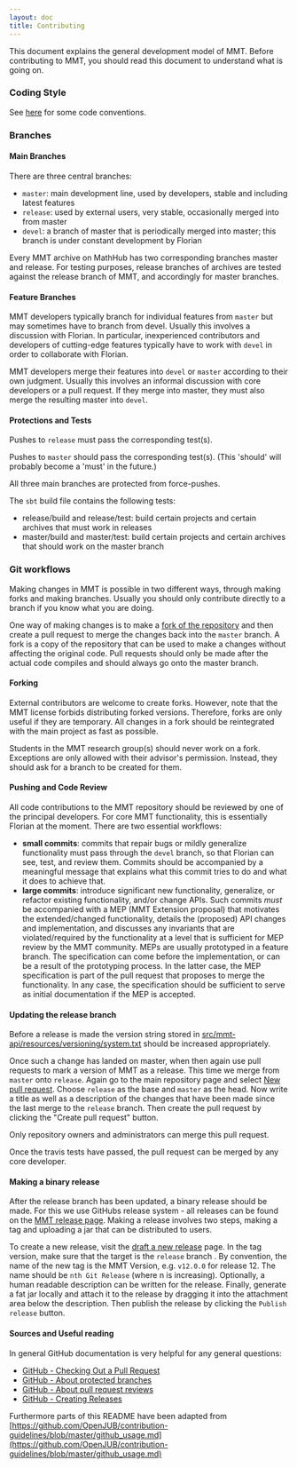 ```yaml
---
layout: doc
title: Contributing
---
```


This document explains the general development model of MMT. Before contributing to MMT, you should read this document to understand what is going on.

### Coding Style

See [here](scala) for some code conventions.

### Branches

#### Main Branches

There are three central branches:

* ```master```: main development line, used by developers, stable and including latest features
* ```release```: used by external users, very stable, occasionally merged into from master
* ```devel```: a branch of master that is periodically merged into master; this branch is under constant development by Florian

Every MMT archive on MathHub has two corresponding branches master and release.
For testing purposes, release branches of archives are tested against the release branch
of MMT, and accordingly for master branches.

#### Feature Branches

MMT developers typically branch for individual features from ```master``` but may sometimes have to branch from devel.
Usually this involves a discussion with Florian.
In particular, inexperienced contributors and developers of cutting-edge features typically have to work with ```devel``` in order to collaborate with Florian.

MMT developers merge their features into ```devel``` or ```master``` according to their own judgment.
Usually this involves an informal discussion with core developers or a pull request.
If they merge into master, they must also merge the resulting master into ```devel```.

#### Protections and Tests

Pushes to ```release``` must pass the corresponding test(s).

Pushes to ```master``` should pass the corresponding test(s). (This 'should' will probably become a 'must' in the future.)

All three main branches are protected from force-pushes.

The `sbt` build file contains the following tests:

* release/build and release/test: build certain projects and certain archives that must work in releases
* master/build and master/test: build certain projects and certain archives that should work on the master branch

### Git workflows

Making changes in MMT is possible in two different ways, through making forks and making branches. Usually you should only contribute directly to a branch if you know what you are doing.

One way of making changes is to make a [fork of the repository](https://help.github.com/articles/about-forks/) and then create a pull request to merge the changes back into the ```master``` branch. A fork is a copy of the repository that can be used to make a changes without affecting the original code. Pull requests should only be made after the actual code compiles and should always go onto the master branch.

#### Forking

External contributors are welcome to create forks.
However, note that the MMT license forbids distributing forked versions.
Therefore, forks are only useful if they are temporary. All changes in a fork should be reintegrated with the main project as fast as possible.

Students in the MMT research group(s) should never work on a fork.
Exceptions are only allowed with their advisor's permission.
Instead, they should ask for a branch to be created for them.

#### Pushing and Code Review

All code contributions to the MMT repository should be reviewed by one of the principal developers.
For core MMT functionality, this is essentially Florian at the moment.
There are two essential workflows:

* **small commits**: commits that repair bugs or mildly generalize functionality must pass through the `devel` branch, so that Florian can see, test, and review them. Commits should be accompanied by a meaningful message that explains what this commit tries to do and what it does to achieve that.
* **large commits**: introduce significant new functionality, generalize, or refactor existing functionality, and/or change APIs. Such commits *must* be accompanied with a MEP (MMT Extension proposal) that motivates the extended/changed functionality, details the (proposed) API changes and implementation, and discusses any invariants that are violated/required by the functionality at a level that is sufficient for MEP review by the MMT community. MEPs are usually prototyped in a feature branch. The specification can come before the implementation, or can be a result of the prototyping process. In the latter case, the MEP specification is part of the pull request that proposes to merge the functionality. In any case, the specification should be sufficient to serve as initial documentation if the MEP is accepted. 

#### Updating the release branch

Before a release is made the version string stored in [src/mmt-api/resources/versioning/system.txt](https://github.com/UniFormal/MMT/blob/master/src/mmt-api/resources/versioning/system.txt) should be increased appropriately. 

Once such a change has landed on master, when then again use pull requests to mark a version of MMT as a release. 
This time we merge from ```master``` onto ```release```. 
Again go to the main repository page and select [New pull request](https://github.com/UniFormal/MMT/compare/release...master). 
Choose ```release``` as the base and ```master``` as the head. 
Now write a title as well as a description of the changes that have been made since the last merge to the ```release``` branch. 
Then create the pull request by clicking the "Create pull request" button.

Only repository owners and administrators can merge this pull request.
<!-- In order to ensure stability, this additionally requires a [review](https://help.github.com/articles/about-pull-request-reviews/) from a maintainer. To create a review, select the "view changes" button inside the newly created pull request. After looking at the changes made, you can create a review by clicking the "Review changes" button. You can then write a comment as well as either "approve" or "request changes" to the pull request. -->

Once <!-- someone has submitted an approving review and --> the travis tests have passed, the pull request can be merged by any core developer.

#### Making a binary release

After the release branch has been updated, a binary release should be made. 
For this we use GitHubs release system - all releases can be found on the [MMT release page](https://github.com/UniFormal/MMT/releases). 
Making a release involves two steps, making a tag and uploading a jar that can be distributed to users. 

To create a new release, visit the [draft a new release](https://github.com/UniFormal/MMT/releases/new) page. 
In the tag version, make sure that the target is the ``release`` branch . 
By convention, the name of the new tag is the MMT Version, e.g. ``v12.0.0`` for release 12. 
The name should be ``nth Git Release`` (where n is increasing). 
Optionally, a human readable description can be written for the release. 
Finally, generate a fat jar locally and attach it to the release by dragging it into the attachment area below the description. 
Then publish the release by clicking the ``Publish release`` button. 

#### Sources and Useful reading

In general GitHub documentation is very helpful for any general questions:

* [GitHub - Checking Out a Pull Request](https://help.github.com/articles/checking-out-pull-requests-locally)
* [GitHub - About protected branches](https://help.github.com/articles/about-protected-branches/)
* [GitHub - About pull request reviews](https://help.github.com/articles/about-pull-request-reviews/)
* [GitHub - Creating Releases](https://help.github.com/articles/creating-releases/)

Furthermore parts of this README have been adapted from [https://github.com/OpenJUB/contribution-guidelines/blob/master/github_usage.md](https://github.com/OpenJUB/contribution-guidelines/blob/master/github_usage.md)

<!--  LocalWords:  devel sbt
 -->
